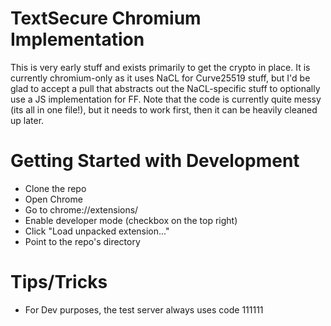 TextSecure Chromium Implementation
==================================

This is very early stuff and exists primarily to get the crypto in place.
It is currently chromium-only as it uses NaCL for Curve25519 stuff, but I'd be
glad to accept a pull that abstracts out the NaCL-specific stuff to optionally
use a JS implementation for FF.
Note that the code is currently quite messy (its all in one file!), but it
needs to work first, then it can be heavily cleaned up later.

Getting Started with Development
================================

* Clone the repo
* Open Chrome
* Go to chrome://extensions/
* Enable developer mode (checkbox on the top right)
* Click "Load unpacked extension..."
* Point to the repo's directory

Tips/Tricks
===========

* For Dev purposes, the test server always uses code 111111